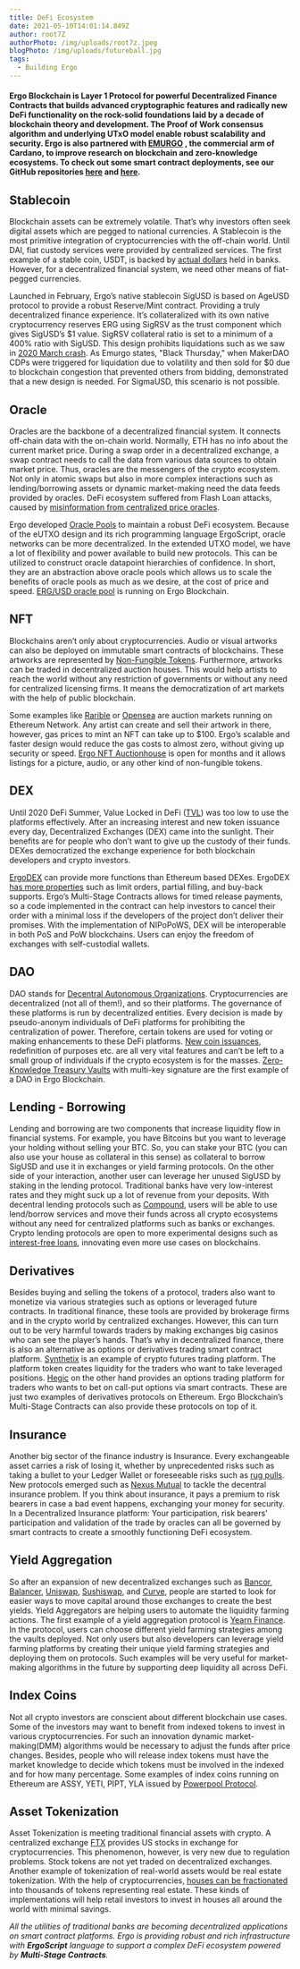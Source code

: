 ```yaml
---
title: DeFi Ecosystem
date: 2021-05-10T14:01:14.849Z
author: root7Z
authorPhoto: /img/uploads/root7z.jpeg
blogPhoto: /img/uploads/futureball.jpg
tags:
  - Building Ergo
---
```

<!--StartFragment-->

#### Ergo Blockchain is Layer 1 Protocol for powerful Decentralized Finance Contracts that builds advanced cryptographic features and radically new DeFi functionality on the rock-solid foundations laid by a decade of blockchain theory and development. The Proof of Work consensus algorithm and underlying UTxO model enable robust scalability and security. Ergo is also partnered with [EMURGO](https://emurgo.io/) , the commercial arm of Cardano, to improve research on blockchain and zero-knowledge ecosystems. To check out some smart contract deployments, see our GitHub repositories [here](https://github.com/ergoplatform) and [here](https://github.com/Emurgo).

## Stablecoin

Blockchain assets can be extremely volatile. That’s why investors often seek digital assets which are pegged to national currencies. A Stablecoin is the most primitive integration of cryptocurrencies with the off-chain world. Until DAI, fiat custody services were provided by centralized services. The first example of a stable coin, USDT, is backed by [actual dollars](https://cryptobriefing.com/external-auditor-first-confirm-tethers-usdt-backing/) held in banks. However, for a decentralized financial system, we need other means of fiat-pegged currencies. 

Launched in February, Ergo’s native stablecoin SigUSD is based on AgeUSD protocol to provide a robust Reserve/Mint contract. Providing a truly decentralized finance experience. It’s collateralized with its own native cryptocurrency reserves ERG using SigRSV as the trust component which gives SigUSD’s $1 value. SigRSV collateral ratio is set to a minimum of a 400% ratio with SigUSD. This design prohibits liquidations such as we saw in [2020 March crash](https://forum.makerdao.com/t/black-thursday-response-thread/1433). As Emurgo states, "Black Thursday," when MakerDAO CDPs were triggered for liquidation due to volatility and then sold for $0 due to blockchain congestion that prevented others from bidding, demonstrated that a new design is needed. For SigmaUSD, this scenario is not possible.

## Oracle

Oracles are the backbone of a decentralized financial system. It connects off-chain data with the on-chain world. Normally, ETH has no info about the current market price. During a swap order in a decentralized exchange, a swap contract needs to call the data from various data sources to obtain market price. Thus, oracles are the messengers of the crypto ecosystem. Not only in atomic swaps but also in more complex interactions such as lending/borrowing assets or dynamic market-making need the data feeds provided by oracles. DeFi ecosystem suffered from Flash Loan attacks, caused by [misinformation from centralized price oracles](https://insights.glassnode.com/defi-attacks-flash-loans-centralized-price-oracles/).

Ergo developed [Oracle Pools](https://ergoplatform.org/en/blog/2020-08-31-ergos-oracle-pools-and-what-they-mean-for-the-ecosystem/) to maintain a robust DeFi ecosystem. Because of the eUTXO design and its rich programming language ErgoScript, oracle networks can be more decentralized. In the extended UTXO model, we have a lot of flexibility and power available to build new protocols. This can be utilized to construct oracle datapoint hierarchies of confidence. In short, they are an abstraction above oracle pools which allows us to scale the benefits of oracle pools as much as we desire, at the cost of price and speed. [ERG/USD oracle pool](https://explorer.ergoplatform.com/en/oracle-pools-list) is running on Ergo Blockchain.

## NFT

Blockchains aren’t only about cryptocurrencies. Audio or visual artworks can also be deployed on immutable smart contracts of blockchains. These artworks are represented by [Non-Fungible Tokens](https://en.wikipedia.org/wiki/Non-fungible_token). Furthermore, artworks can be traded in decentralized auction houses. This would help artists to reach the world without any restriction of governments or without any need for centralized licensing firms. It means the democratization of art markets with the help of public blockchain.

Some examples like [Rarible](https://rarible.com/) or [Opensea](https://opensea.io/) are auction markets running on Ethereum Network. Any artist can create and sell their artwork in there, however, gas prices to mint an NFT can take up to $100. Ergo’s scalable and faster design would reduce the gas costs to almost zero, without giving up security or speed. [Ergo NFT Auctionhouse](https://ergoauctions.org/#/auction/active?type=picture) is open for months and it allows listings for a picture, audio, or any other kind of non-fungible tokens.

## DEX

Until 2020 DeFi Summer, Value Locked in DeFi ([TVL](https://medium.com/coinmonks/google-sheets-analytics-total-value-locked-in-defi-33b926c18a9f)) was too low to use the platforms effectively. After an increasing interest and new token issuance every day, Decentralized Exchanges (DEX) came into the sunlight. Their benefits are for people who don’t want to give up the custody of their funds. DEXes democratized the exchange experience for both blockchain developers and crypto investors. 

[ErgoDEX](https://ergonaut.space/ergodex.pdf) can provide more functions than Ethereum based DEXes. ErgoDEX [has more properties](https://ergoplatform.org/en/blog/2021-04-06-ergodex-model-amm-and-order-book-type-exchange/) such as limit orders, partial filling, and buy-back supports. Ergo’s Multi-Stage Contracts allows for timed release payments, so a code implemented in the contract can help investors to cancel their order with a minimal loss if the developers of the project don’t deliver their promises. With the implementation of NIPoPoWS, DEX will be interoperable in both PoS and PoW blockchains. Users can enjoy the freedom of exchanges with self-custodial wallets.

## DAO

DAO stands for [Decentral Autonomous Organizations](https://www.investopedia.com/tech/what-dao/). Cryptocurrencies are decentralized (not all of them!), and so their platforms. The governance of these platforms is run by decentralized entities. Every decision is made by pseudo-anonym individuals of DeFi platforms for prohibiting the centralization of power. Therefore, certain tokens are used for voting or making enhancements to these DeFi platforms. [New coin issuances](https://wbtc.network/), redefinition of purposes etc. are all very vital features and can’t be left to a small group of individuals if the crypto ecosystem is for the masses. [Zero-Knowledge Treasury Vaults](https://ergoplatform.org/en/blog/2020-09-04-announcing-the-zk-treasury-on-ergo/) with multi-key signature are the first example of a DAO in Ergo Blockchain.

## Lending - Borrowing

Lending and borrowing are two components that increase liquidity flow in financial systems. For example, you have Bitcoins but you want to leverage your holding without selling your BTC. So, you can stake your BTC (you can also use your house as collateral in this sense) as collateral to borrow SigUSD and use it in exchanges or yield farming protocols. On the other side of your interaction, another user can leverage her unused SigUSD by staking in the lending protocol. Traditional banks have very low-interest rates and they might suck up a lot of revenue from your deposits. With decentral lending protocols such as [Compound](https://compound.finance/), users will be able to use lend/borrow services and move their funds across all crypto ecosystems without any need for centralized platforms such as banks or exchanges. Crypto lending protocols are open to more experimental designs such as [interest-free loans](https://www.ergoforum.org/t/interest-free-loan-contract/67), innovating even more use cases on blockchains.

## Derivatives

Besides buying and selling the tokens of a protocol, traders also want to monetize via various strategies such as options or leveraged future contracts. In traditional finance, these tools are provided by brokerage firms and in the crypto world by centralized exchanges. However, this can turn out to be very harmful towards traders by making exchanges big casinos who can see the player’s hands. That’s why in decentralized finance, there is also an alternative as options or derivatives trading smart contract platform. [Synthetix](https://www.synthetix.io/) is an example of crypto futures trading platform. The platform token creates liquidity for the traders who want to take leveraged positions. [Hegic](https://www.hegic.co/) on the other hand provides an options trading platform for traders who wants to bet on call-put options via smart contracts. These are just two examples of derivatives protocols on Ethereum. Ergo Blockchain’s Multi-Stage Contracts can also provide these protocols on top of it.

## Insurance

Another big sector of the finance industry is Insurance. Every exchangeable asset carries a risk of losing it, whether by unprecedented risks such as taking a bullet to your Ledger Wallet or foreseeable risks such as [rug pulls](https://www.coingecko.com/en/glossary/rug-pulled). New protocols emerged such as [Nexus Mutual](https://nexusmutual.io/) to tackle the decentral insurance problem. If you think about insurance, it pays a premium to risk bearers in case a bad event happens, exchanging your money for security. In a Decentralized Insurance platform: Your participation, risk bearers’ participation and validation of the trade by oracles can all be governed by smart contracts to create a smoothly functioning DeFi ecosystem.

## Yield Aggregation

So after an expansion of new decentralized exchanges such as [Bancor](https://bancor.network/), [Balancer](https://balancer.finance/), [Uniswap](https://uniswap.org/), [Sushiswap](https://www.sushi.com/), and [Curve](https://resources.curve.fi/), people are started to look for easier ways to move capital around those exchanges to create the best yields. Yield Aggregators are helping users to automate the liquidity farming actions. The first example of a yield aggregation protocol is [Yearn Finance](https://yearn.finance/). In the protocol, users can choose different yield farming strategies among the vaults deployed. Not only users but also developers can leverage yield farming platforms by creating their unique yield farming strategies and deploying them on protocols. Such examples will be very useful for market-making algorithms in the future by supporting deep liquidity all across DeFi.

## Index Coins

Not all crypto investors are conscient about different blockchain use cases. Some of the investors may want to benefit from indexed tokens to invest in various cryptocurrencies. For such an innovation dynamic market-making(DMM) algorithms would be necessary to adjust the funds after price changes. Besides, people who will release index tokens must have the market knowledge to decide which tokens must be involved in the indexed and for how many percentage. Some examples of index coins running on Ethereum are ASSY, YETI, PIPT, YLA issued by [Powerpool Protocol](https://powerpool.finance/). 

## Asset Tokenization

Asset Tokenization is meeting traditional financial assets with crypto. A centralized exchange [FTX](https://ftx.com/markets/stocks) provides US stocks in exchange for cryptocurrencies. This phenomenon, however, is very new due to regulation problems. Stock tokens are not yet traded on decentralized exchanges. Another example of tokenization of real-world assets would be real estate tokenization. With the help of cryptocurrencies, [houses can be fractionated](https://labsgroup.io/) into thousands of tokens representing real estate. These kinds of implementations will help retail investors to invest in houses all around the world with minimal savings.

*All the utilities of traditional banks are becoming decentralized applications on smart contract platforms. Ergo is providing robust and rich infrastructure with **ErgoScript** language to support a complex DeFi ecosystem powered by **Multi-Stage Contracts**.*

<!--EndFragment-->